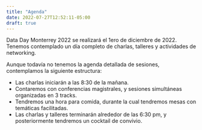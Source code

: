 ```yaml
---
title: "Agenda"
date: 2022-07-27T12:52:11-05:00
draft: true
---
```



Data Day Monterrey 2022 se realizará el 1ero de diciembre de 2022. Tenemos contemplado un día completo de charlas, talleres y actividades de networking. 

Aunque todavía no tenemos la agenda detallada de sesiones, contemplamos la siguiente estructura:
 * Las charlas iniciarán a las 8:30 de la mañana.
 * Contaremos con conferencias magistrales, y sesiones simultáneas organizadas en 3 tracks.
 * Tendremos una hora para comida, durante la cual tendremos mesas con temáticas facilitadas.
 * Las charlas y talleres terminarán alrededor de las 6:30 pm, y posteriormente tendremos un cocktail de convivio.
